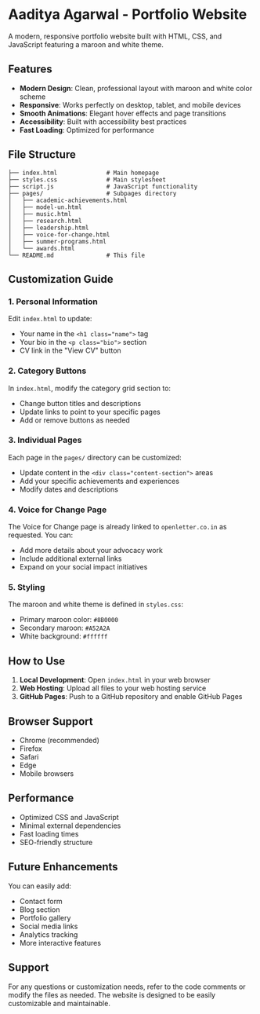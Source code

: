 # Aaditya Agarwal - Portfolio Website

A modern, responsive portfolio website built with HTML, CSS, and JavaScript featuring a maroon and white theme.

## Features

- **Modern Design**: Clean, professional layout with maroon and white color scheme
- **Responsive**: Works perfectly on desktop, tablet, and mobile devices
- **Smooth Animations**: Elegant hover effects and page transitions
- **Accessibility**: Built with accessibility best practices
- **Fast Loading**: Optimized for performance

## File Structure

```
├── index.html              # Main homepage
├── styles.css              # Main stylesheet
├── script.js               # JavaScript functionality
├── pages/                  # Subpages directory
│   ├── academic-achievements.html
│   ├── model-un.html
│   ├── music.html
│   ├── research.html
│   ├── leadership.html
│   ├── voice-for-change.html
│   ├── summer-programs.html
│   └── awards.html
└── README.md               # This file
```

## Customization Guide

### 1. Personal Information
Edit `index.html` to update:
- Your name in the `<h1 class="name">` tag
- Your bio in the `<p class="bio">` section
- CV link in the "View CV" button

### 2. Category Buttons
In `index.html`, modify the category grid section to:
- Change button titles and descriptions
- Update links to point to your specific pages
- Add or remove buttons as needed

### 3. Individual Pages
Each page in the `pages/` directory can be customized:
- Update content in the `<div class="content-section">` areas
- Add your specific achievements and experiences
- Modify dates and descriptions

### 4. Voice for Change Page
The Voice for Change page is already linked to `openletter.co.in` as requested. You can:
- Add more details about your advocacy work
- Include additional external links
- Expand on your social impact initiatives

### 5. Styling
The maroon and white theme is defined in `styles.css`:
- Primary maroon color: `#8B0000`
- Secondary maroon: `#A52A2A`
- White background: `#ffffff`

## How to Use

1. **Local Development**: Open `index.html` in your web browser
2. **Web Hosting**: Upload all files to your web hosting service
3. **GitHub Pages**: Push to a GitHub repository and enable GitHub Pages

## Browser Support

- Chrome (recommended)
- Firefox
- Safari
- Edge
- Mobile browsers

## Performance

- Optimized CSS and JavaScript
- Minimal external dependencies
- Fast loading times
- SEO-friendly structure

## Future Enhancements

You can easily add:
- Contact form
- Blog section
- Portfolio gallery
- Social media links
- Analytics tracking
- More interactive features

## Support

For any questions or customization needs, refer to the code comments or modify the files as needed. The website is designed to be easily customizable and maintainable. 